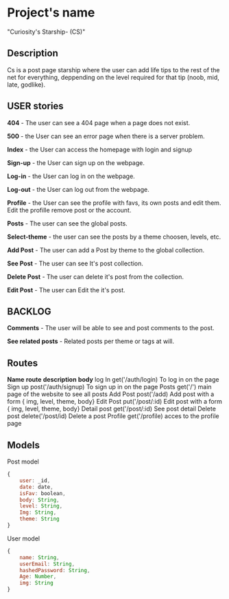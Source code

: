 # Project's name

"Curiosity's Starship- (CS)"

## Description
Cs is a post page starship where the user can add life tips to the rest of the net for everything, deppending on the level required for that tip (noob, mid, late, godlike).

## USER stories

**404** - The user can see a 404 page when a page does not exist.

**500** - the User can see an error page when there is a server problem.

**Index** - the User can access the homepage with login and signup

**Sign-up** - the User can sign up on the webpage.

**Log-in** - the User can log in on the webpage.

**Log-out** - the User can log out from the webpage.

**Profile** - the User can see the profile with favs, its own posts and edit them. Edit the profille remove post or the account.

**Posts** - The user can see the global posts.

**Select-theme** - the user can see the posts by a theme choosen, levels, etc.

**Add Post** - The user can add a Post by theme to the global collection.

**See Post** - The user can see It's post collection.

**Delete Post** - The user can delete it's post from the collection.

**Edit Post** - The user can Edit the it's post.

## BACKLOG

**Comments** - The user will be able to see and post comments to the post.

**See related posts** - Related posts per theme or tags at will.

## Routes

**Name**        **route**           **description**                                 **body**
  log In        get('/auth/login)   To log in on the page
  Sign up       post('/auth/signup) To sign up in on the page
  Posts         get('/')            main page of the website to see all posts
  Add Post      post('/add)         Add post with a form                            { img, level, theme, body}
  Edit Post     put('/post/:id)     Edit post with a form                           { img, level, theme, body}
  Detail post   get('/post/:id)     See post detail
  Delete post   delete('/post/id)   Delete a post
  Profile       get('/profile)      acces to the profile page                           

## Models

Post model

```js
{
    user: _id,
    date: date,
    isFav: boolean,
    body: String,
    level: String,
    Img: String, 
    theme: String
}
```
User model

```js
{
    name: String,
    userEmail: String,
    hashedPassword: String,
    Age: Number,
    img: String
}
```
